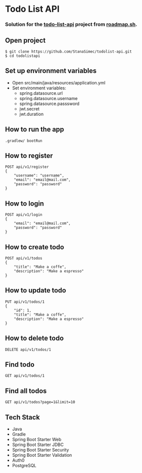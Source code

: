 # Todo List API

### Solution for the [todo-list-api](https://roadmap.sh/projects/todo-list-api) project from [roadmap.sh](https://roadmap.sh).

## Open project
```
$ git clone https://github.com/StanaSimec/todolist-api.git
$ cd todolistapi
```
## Set up environment variables
- Open src/main/java/resources/application.yml
- Set environment variables:
    - spring.datasource.url
    - spring.datasource.username
    - spring.datasource.passsword
    - jwt.secret
    - jwt.duration

## How to run the app
```
.gradlew/ bootRun
```

## How to register
```
POST api/v1/register
{
    "username": "username",
    "email": "email@mail.com",
    "password": "password"
}
```
## How to login
```
POST api/v1/login
{
    "email": "email@mail.com",
    "password": "password"
}
```
## How to create todo
```
POST api/v1/todos
{
    "title": "Make a coffe",
    "description": "Make a espresso"
}
```
## How to update todo
```
PUT api/v1/todos/1
{
    "id": 1,
    "title": "Make a coffe",
    "description": "Make a espresso"
}
```
## How to delete todo
```
DELETE api/v1/todos/1
```

## Find todo
```
GET api/v1/todos/1
```

## Find all todos
```
GET api/v1/todos?page=1&limit=10
```

## Tech Stack
- Java
- Gradle
- Spring Boot Starter Web
- Spring Boot Starter JDBC
- Spring Boot Starter Security
- Spring Boot Starter Validation
- Auth0
- PostgreSQL